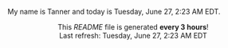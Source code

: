 My name is Tanner and today is Tuesday, June 27, 2:23 AM EDT.

<p align="center">This <i>README</i> file is generated <b>every 3 hours</b>!</br>Last refresh: Tuesday, June 27, 2:23 AM EDT<br /></p>
